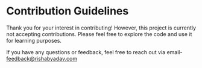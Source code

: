 # Contribution Guidelines

Thank you for your interest in contributing! However, this project is currently not accepting contributions. Please feel free to explore the code and use it for learning purposes.

If you have any questions or feedback, feel free to reach out via email- feedback@rishabyadav.com 
